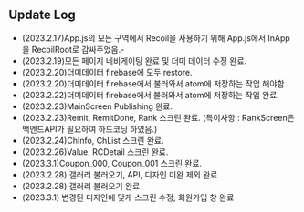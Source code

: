 ## Update Log

- (2023.2.17)App.js의 모든 구역에서 Recoil을 사용하기 위해 App.js에서 InApp을 RecoilRoot로 감싸주었음.-
- (2023.2.19)모든 페이지 네비게이팅 완료 및 더미 데이터 수정 완료.
- (2023.2.20)더미데이터 firebase에 모두 restore.
- (2023.2.20)더미데이터 firebase에서 불러와서 atom에 저장하는 작업 해야함.
- (2023.2.22)더미데이터 firebase에서 불러와서 atom에 저장하는 작업 완료.
- (2023.2.23)MainScreen Publishing 완료.
- (2023.2.23)Remit, RemitDone, Rank 스크린 완료. (특이사항 : RankScreen은 백엔드API가 필요하여 하드코딩 하였음.)
- (2023.2.24)ChInfo, ChList 스크린 완료.
- (2023.2.26)Value, RCDetail 스크린 완료.
- (2023.3.1)Coupon_000, Coupon_001 스크린 완료.
- (2023.2.28) 갤러리 불러오기, API, 디자인 미완 제외 완료
- (2023.2.28) 갤러리 불러오기 완료
- (2023.3.1) 변경된 디자인에 맞게 스크린 수정, 회원가입 창 완료
